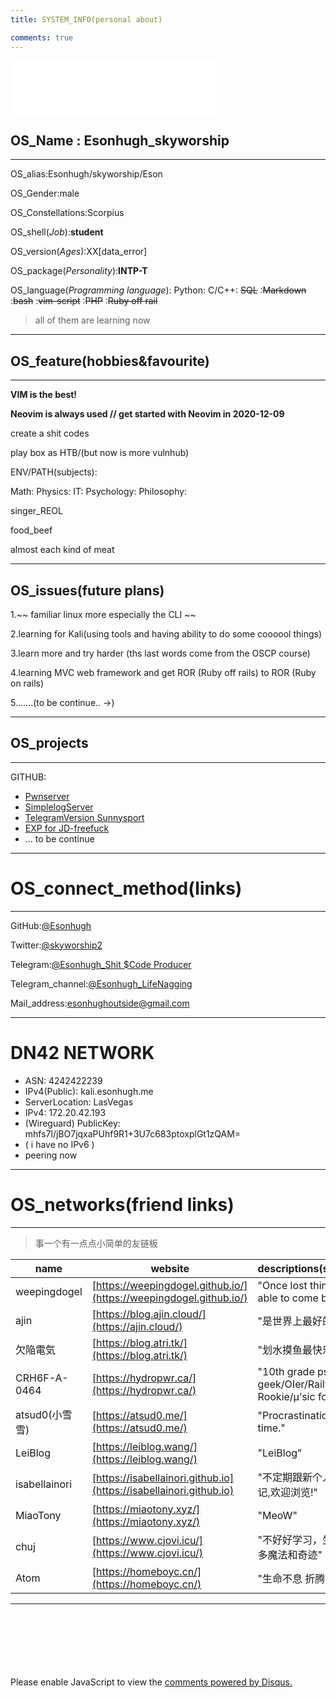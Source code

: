 ```yaml
---
title: SYSTEM_INFO(personal about)

comments: true
---
```


<!--

<iframe frameborder="no" border="0" marginwidth="0" marginheight="0" width=330 height=110 src="//music.163.com/outchain/player?type=0&id=5358234121&auto=1&height=90"></iframe>-->

<script id="PlayerHelper" src="/tabs/musicPlayer.js"></script>
<iframe id="musicPlayer" frameborder="no" border="0" marginwidth="0" marginheight="0" width=330 height=86 src="//music.163.com/outchain/player?type=2&id=1466303986&auto=1&height=66"></iframe>
<script>Player();</script>
<script>
console.log("alert:No for the social engineering use! i don't love being tracked.\n\n");
console.log("------welcome_friend-------\n---hope to see you again---\n-hope exchange friend link-\n");
console.log("========================");
console.log("┏━╸┏━┓┏━┓┏┓╻╻ ╻╻ ╻┏━╸╻ ╻\n┣╸ ┗━┓┃ ┃┃┗┫┣━┫┃ ┃┃╺┓┣━┫\n┗━╸┗━┛┗━┛╹ ╹╹ ╹┗━┛┗━┛╹ ╹\n");
console.log("========================");
</script>

## OS_Name : Esonhugh_skyworship

---

OS_alias:Esonhugh/skyworship/Eson

OS_Gender:male

OS_Constellations:Scorpius 

OS_shell(*Job*):__student__

OS_version(*Ages*):XX[data_error]

OS_package(*Personality*):__INTP-T__

OS_language(*Programming language*): Python: C/C++: ~~SQL~~ :~~Markdown~~ :~~bash~~ :~~vim-script~~ :~~PHP~~ :~~Ruby off rail~~  

> all of them are learning now
>

---

## OS_feature(hobbies&favourite)

---

**VIM  is the best!**

**Neovim is always used // get started with Neovim in 2020-12-09**

create a shit codes

play box as HTB/(but now is more vulnhub)

ENV/PATH(subjects):

Math:
Physics:
IT:
Psychology:
Philosophy:

singer_REOL

food_beef

almost each kind of meat

---

## OS_issues(future plans)

1.~~ familiar linux more especially the CLI ~~

2.learning for Kali(using tools and having ability to do some coooool things)

3.learn more and try harder (ths last words come from the OSCP course)

4.learning MVC web framework and get ROR (Ruby off rails) to ROR (Ruby on rails)

5.......(to be continue.. ->)

---

## OS_projects

---

GITHUB:

* [Pwnserver](https://github.com/ixiniansec/pwnserver/)
* [SimplelogServer](https://github.com/Esonhugh/SimpleLogServer/)
* [TelegramVersion Sunnysport](https://github.com/Esonhugh/Sunnysport_Action/)
* [EXP for JD-freefuck](https://github.com/Esonhugh/JD-Freefuckfucker/)
* ... to be continue


---

# OS_connect_method(links)

---

GitHub:[@Esonhugh](https://github.com/Esonhugh)

Twitter:[@skyworship2](https://twitter.com/Skyworship2?s=09)

Telegram:[@Esonhugh_Shit $Code Producer](https://t.me/EsonHugh_Skywalker)

Telegram_channel:[@Esonhugh_LifeNagging](https://t.me/Esonhugh_LifeNagging)

Mail_address:<esonhughoutside@gmail.com>


---

# DN42 NETWORK

* ASN: 4242422239
* IPv4(Public): kali.esonhugh.me
* ServerLocation: LasVegas
* IPv4: 172.20.42.193
* (Wireguard) PublicKey: mhfs7l/jBO7jqxaPUhf9R1+3U7c683ptoxplGt1zQAM=
* ( i have no IPv6 )
* peering now

---

# OS_networks(friend links) 

---

> 事一个有一点点小简单的友链板

name|website|descriptions(summary/motto)
----|---|---
weepingdogel|[https://weepingdogel.github.io/](https://weepingdogel.github.io/)|"Once lost thing will never be able to come back."
ajin|[https://blog.ajin.cloud/](https://ajin.cloud/)|"是世界上最好的人啊"
欠陥電気|[https://blog.atri.tk/](https://blog.atri.tk/)|"划水摸鱼最快乐啦～"
CRH6F-A-0464|[https://hydropwr.ca/](https://hydropwr.ca/)|"10th grade pseudo-geek/OIer/Railway Fan/ACG Rookie/μ’sic forever!"
atsud0(小雪雪)|[https://atsud0.me/](https://atsud0.me/)|"Procrastination is the thief of time."
LeiBlog|[https://leiblog.wang/](https://leiblog.wang/)|"LeiBlog"
isabellainori|[https://isabellainori.github.io](https://isabellainori.github.io)|"不定期跟新个人碎碎念&学习笔记,欢迎浏览!"
MiaoTony|[https://miaotony.xyz/](https://miaotony.xyz/)|"MeoW"
chuj|[https://www.cjovi.icu/](https://www.cjovi.icu/)|"不好好学习，生活中就会多出许多魔法和奇迹"
Atom|[https://homeboyc.cn/](https://homeboyc.cn/)|"生命不息 折腾不止"

<!-- 
space for update
// 友链交换愿望
// 欢迎你的到来
//
-->

---

<br>
<br>
<br>
<br>
<br>
<br>

<div id="disqus_thread"></div>
<script>
    /**
    *  RECOMMENDED CONFIGURATION VARIABLES: EDIT AND UNCOMMENT THE SECTION BELOW TO INSERT DYNAMIC VALUES FROM YOUR PLATFORM OR CMS.
    *  LEARN WHY DEFINING THESE VARIABLES IS IMPORTANT: https://disqus.com/admin/universalcode/#configuration-variables    */
    /*
    var disqus_config = function () {
    this.page.url = PAGE_URL;  // Replace PAGE_URL with your page's canonical URL variable
    this.page.identifier = PAGE_IDENTIFIER; // Replace PAGE_IDENTIFIER with your page's unique identifier variable
    };
    */
    (function() { // DON'T EDIT BELOW THIS LINE
    var d = document, s = d.createElement('script');
    s.src = 'https://esonhugh.disqus.com/embed.js';
    s.setAttribute('data-timestamp', +new Date());
    (d.head || d.body).appendChild(s);
    })();
</script>
<noscript>Please enable JavaScript to view the <a href="https://disqus.com/?ref_noscript">comments powered by Disqus.</a></noscript>



<!--
	comments
	#### Other_info
	theme: https://github.com/cotes2020/jekyll-theme-chirpy
	copyright© 2017-2019 Cotes Chung
	MIT License
-->
